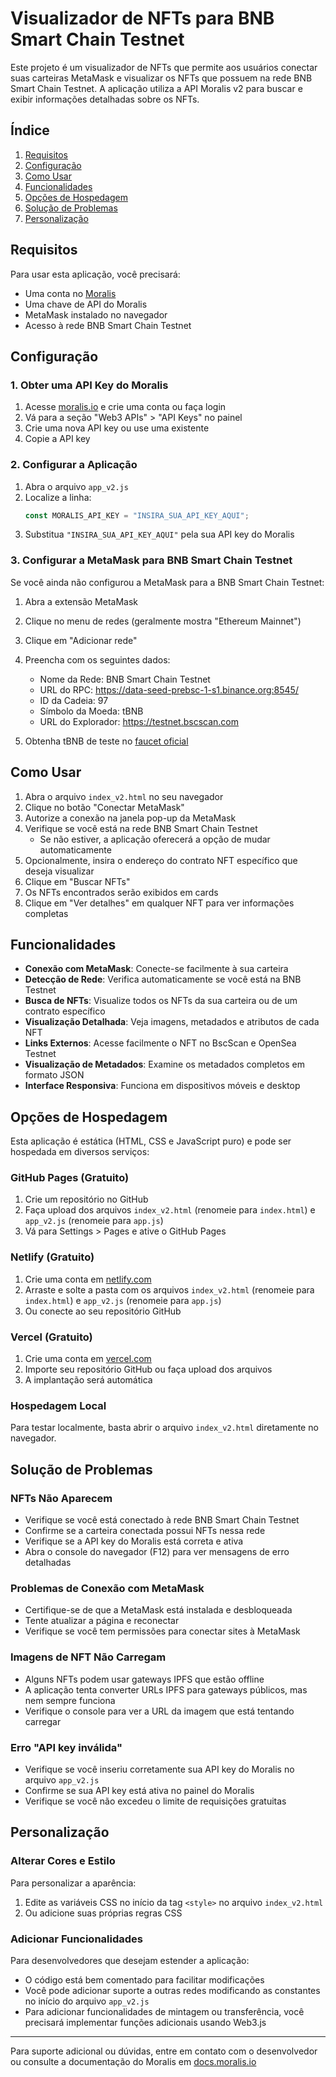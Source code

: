 # Visualizador de NFTs para BNB Smart Chain Testnet

Este projeto é um visualizador de NFTs que permite aos usuários conectar suas carteiras MetaMask e visualizar os NFTs que possuem na rede BNB Smart Chain Testnet. A aplicação utiliza a API Moralis v2 para buscar e exibir informações detalhadas sobre os NFTs.

## Índice

1. [Requisitos](#requisitos)
2. [Configuração](#configuração)
3. [Como Usar](#como-usar)
4. [Funcionalidades](#funcionalidades)
5. [Opções de Hospedagem](#opções-de-hospedagem)
6. [Solução de Problemas](#solução-de-problemas)
7. [Personalização](#personalização)

## Requisitos

Para usar esta aplicação, você precisará:

- Uma conta no [Moralis](https://moralis.io/)
- Uma chave de API do Moralis
- MetaMask instalado no navegador
- Acesso à rede BNB Smart Chain Testnet

## Configuração

### 1. Obter uma API Key do Moralis

1. Acesse [moralis.io](https://moralis.io/) e crie uma conta ou faça login
2. Vá para a seção "Web3 APIs" > "API Keys" no painel
3. Crie uma nova API key ou use uma existente
4. Copie a API key

### 2. Configurar a Aplicação

1. Abra o arquivo `app_v2.js`
2. Localize a linha:
   ```javascript
   const MORALIS_API_KEY = "INSIRA_SUA_API_KEY_AQUI";
   ```
3. Substitua `"INSIRA_SUA_API_KEY_AQUI"` pela sua API key do Moralis

### 3. Configurar a MetaMask para BNB Smart Chain Testnet

Se você ainda não configurou a MetaMask para a BNB Smart Chain Testnet:

1. Abra a extensão MetaMask
2. Clique no menu de redes (geralmente mostra "Ethereum Mainnet")
3. Clique em "Adicionar rede"
4. Preencha com os seguintes dados:
   - Nome da Rede: BNB Smart Chain Testnet
   - URL do RPC: https://data-seed-prebsc-1-s1.binance.org:8545/
   - ID da Cadeia: 97
   - Símbolo da Moeda: tBNB
   - URL do Explorador: https://testnet.bscscan.com

5. Obtenha tBNB de teste no [faucet oficial](https://testnet.bnbchain.org/faucet-smart)

## Como Usar

1. Abra o arquivo `index_v2.html` no seu navegador
2. Clique no botão "Conectar MetaMask"
3. Autorize a conexão na janela pop-up da MetaMask
4. Verifique se você está na rede BNB Smart Chain Testnet
   - Se não estiver, a aplicação oferecerá a opção de mudar automaticamente
5. Opcionalmente, insira o endereço do contrato NFT específico que deseja visualizar
6. Clique em "Buscar NFTs"
7. Os NFTs encontrados serão exibidos em cards
8. Clique em "Ver detalhes" em qualquer NFT para ver informações completas

## Funcionalidades

- **Conexão com MetaMask**: Conecte-se facilmente à sua carteira
- **Detecção de Rede**: Verifica automaticamente se você está na BNB Testnet
- **Busca de NFTs**: Visualize todos os NFTs da sua carteira ou de um contrato específico
- **Visualização Detalhada**: Veja imagens, metadados e atributos de cada NFT
- **Links Externos**: Acesse facilmente o NFT no BscScan e OpenSea Testnet
- **Visualização de Metadados**: Examine os metadados completos em formato JSON
- **Interface Responsiva**: Funciona em dispositivos móveis e desktop

## Opções de Hospedagem

Esta aplicação é estática (HTML, CSS e JavaScript puro) e pode ser hospedada em diversos serviços:

### GitHub Pages (Gratuito)

1. Crie um repositório no GitHub
2. Faça upload dos arquivos `index_v2.html` (renomeie para `index.html`) e `app_v2.js` (renomeie para `app.js`)
3. Vá para Settings > Pages e ative o GitHub Pages

### Netlify (Gratuito)

1. Crie uma conta em [netlify.com](https://www.netlify.com/)
2. Arraste e solte a pasta com os arquivos `index_v2.html` (renomeie para `index.html`) e `app_v2.js` (renomeie para `app.js`)
3. Ou conecte ao seu repositório GitHub

### Vercel (Gratuito)

1. Crie uma conta em [vercel.com](https://vercel.com/)
2. Importe seu repositório GitHub ou faça upload dos arquivos
3. A implantação será automática

### Hospedagem Local

Para testar localmente, basta abrir o arquivo `index_v2.html` diretamente no navegador.

## Solução de Problemas

### NFTs Não Aparecem

- Verifique se você está conectado à rede BNB Smart Chain Testnet
- Confirme se a carteira conectada possui NFTs nessa rede
- Verifique se a API key do Moralis está correta e ativa
- Abra o console do navegador (F12) para ver mensagens de erro detalhadas

### Problemas de Conexão com MetaMask

- Certifique-se de que a MetaMask está instalada e desbloqueada
- Tente atualizar a página e reconectar
- Verifique se você tem permissões para conectar sites à MetaMask

### Imagens de NFT Não Carregam

- Alguns NFTs podem usar gateways IPFS que estão offline
- A aplicação tenta converter URLs IPFS para gateways públicos, mas nem sempre funciona
- Verifique o console para ver a URL da imagem que está tentando carregar

### Erro "API key inválida"

- Verifique se você inseriu corretamente sua API key do Moralis no arquivo `app_v2.js`
- Confirme se sua API key está ativa no painel do Moralis
- Verifique se você não excedeu o limite de requisições gratuitas

## Personalização

### Alterar Cores e Estilo

Para personalizar a aparência:

1. Edite as variáveis CSS no início da tag `<style>` no arquivo `index_v2.html`
2. Ou adicione suas próprias regras CSS

### Adicionar Funcionalidades

Para desenvolvedores que desejam estender a aplicação:

- O código está bem comentado para facilitar modificações
- Você pode adicionar suporte a outras redes modificando as constantes no início do arquivo `app_v2.js`
- Para adicionar funcionalidades de mintagem ou transferência, você precisará implementar funções adicionais usando Web3.js

---

Para suporte adicional ou dúvidas, entre em contato com o desenvolvedor ou consulte a documentação do Moralis em [docs.moralis.io](https://docs.moralis.io/)
